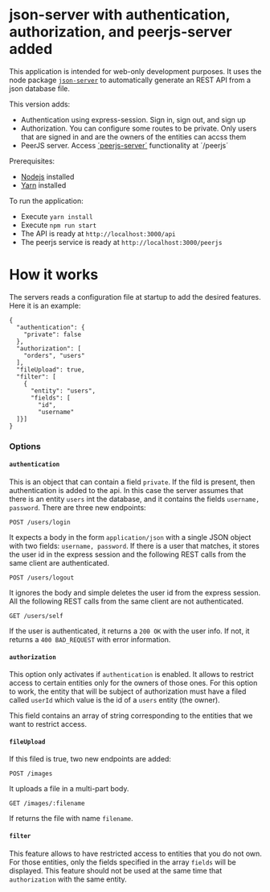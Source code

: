 # json-server with authentication, authorization, and peerjs-server added

This application is intended for web-only development purposes. It uses the node package [```json-server```](https://github.com/typicode/json-server) to automatically generate an REST API from a json database file.

This version adds:

- Authentication using express-session. Sign in, sign out, and sign up
- Authorization. You can configure some routes to be private. Only users that are signed in and are the owners of the entities can accss them
- PeerJS server. Access [´peerjs-server´](https://github.com/peers/peerjs-server) functionality at ´/peerjs´  

Prerequisites:

* [Nodejs](https://nodejs.org) installed
* [Yarn](https://yarnpkg.com) installed


To run the application:

- Execute `yarn install`
- Execute `npm run start`
- The API is ready at `http://localhost:3000/api`
- The peerjs service is ready at `http://localhost:3000/peerjs`

# How it works

The servers reads a configuration file at startup to add the desired features. Here it is an example:

```
{
  "authentication": {
    "private": false
  },
  "authorization": [
    "orders", "users"
  ],
  "fileUpload": true,
  "filter": [
    {
      "entity": "users",
      "fields": [
        "id",
        "username"
  ]}]
}
```

### Options

#### `authentication`

This is an object that can contain a field `private`. If the fild is present, then authentication is added to the api. In this case the server assumes that there is an entity `users` int the database, and it contains the fields `username, password`. There are three new endpoints:
 
`POST /users/login`

It expects a body in the form `application/json` with a single JSON object with two fields: `username, password`. If there is a user that matches, it stores the user id in the express session and the following REST calls from the same client are authenticated.

`POST /users/logout`

It ignores the body and simple deletes the user id from the express session. All the following REST calls from the same client are not authenticated.

`GET /users/self`

If the user is authenticated, it returns a `200 OK` with the user info. If not, it returns a `400 BAD_REQUEST` with error information.


#### `authorization`


This option only activates if `authentication` is enabled. It allows to restrict access to certain entities only for the owners of those ones. For this option to work, the entity that will be subject of authorization must have a filed called `userId` which value is the id of a `users` entity (the owner).

This field contains an array of string corresponding to the entities that we want to restrict access.


#### `fileUpload`

If this filed is true, two new endpoints are added:

`POST /images`

It uploads a file in a multi-part body.

`GET /images/:filename`

If returns the file with name `filename`.

#### `filter`

This feature allows to have restricted access to entities that you do not own. For those entities, only the fields specified in the array `fields` will be displayed. This feature should not be used at the same time that `authorization` with the same entity.
